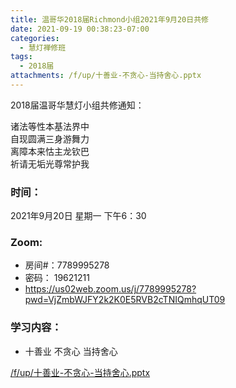 ```yaml
---
title: 温哥华2018届Richmond小组2021年9月20日共修
date: 2021-09-19 00:38:23-07:00
categories:
  - 慧灯禅修班
tags:
  - 2018届
attachments: /f/up/十善业-不贪心-当持舍心.pptx
---
```

2018届温哥华慧灯小组共修通知：

诸法等性本基法界中\
自现圆满三身游舞力\
离障本来怙主龙钦巴\
祈请无垢光尊常护我  

### 时间：

2021年9月20日 星期一 下午6：30

### Zoom:

* 房间#：7789995278 
* 密码： 19621211
* <https://us02web.zoom.us/j/7789995278?pwd=VjZmbWJFY2k2K0E5RVB2cTNIQmhqUT09>

### 学习内容：

* 十善业 不贪心 当持舍心

[/f/up/十善业-不贪心-当持舍心.pptx](https://s3.ca-central-1.wasabisys.com/hddata/f.huidengchanxiu.net/hdv/f/up/十善业-不贪心-当持舍心.pptx)